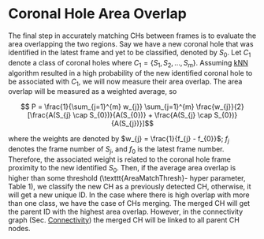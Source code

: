 # Coronal Hole Area Overlap
The final step in accurately matching CHs between frames is to evaluate the area overlapping the two regions. 
Say we have a new coronal hole that was identified in the latest frame and yet to be classified, denoted by $S_{0}$. Let $C_{1}$ denote a class of coronal holes where $C_{1} = \{S_{1}, S_{2}, ..., S_{m} \}$. Assuming [kNN](knn.md) algorithm resulted in a high probability of the new identified coronal hole to be associated with $C_{1}$, we will now measure their area overlap. The area overlap will be measured as a weighted average, so 

$$ P = \frac{1}{\sum_{j=1}^{m} w_{j}} \sum_{j=1}^{m} \frac{w_{j}}{2} [\frac{A(S_{j} \cap S_{0})}{A(S_{0})} + \frac{A(S_{j} \cap S_{0})}{A(S_{j})}]$$


where the weights are denoted by $w_{j} = \frac{1}{f_{j} - f_{0}}$; $f_{j}$ denotes the frame number of $S_{j}$, and $f_{0}$ is the latest frame number. Therefore, the associated weight is related to the coronal hole frame proximity to the new identified $S_{0}$. Then, if the average area overlap is higher than some threshold (\texttt{AreaMatchThresh}- hyper parameter, Table 1), we classify the new CH as a previously detected CH, otherwise, it will get a new unique ID. In the case where there is high overlap with more than one class, we have the case of CHs merging. The merged CH will get the parent ID with the highest area overlap. However, in the connectivity graph (Sec. [Connectivity](connectivity.md)) the merged CH will be linked to all parent CH nodes.